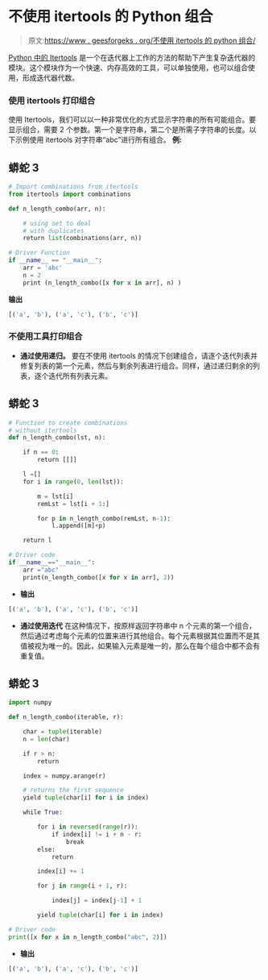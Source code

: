 # 不使用 itertools 的 Python 组合

> 原文:[https://www . geesforgeks . org/不使用 itertools 的 python 组合/](https://www.geeksforgeeks.org/combinations-in-python-without-using-itertools/)

[Python 中的 Itertools](https://www.geeksforgeeks.org/python-itertools/) 是一个在迭代器上工作的方法的帮助下产生复杂迭代器的模块。这个模块作为一个快速、内存高效的工具，可以单独使用，也可以组合使用，形成迭代器代数。

### 使用 itertools 打印组合

使用 Itertools，我们可以以一种非常优化的方式显示字符串的所有可能组合。要显示组合，需要 2 个参数。第一个是字符串，第二个是所需子字符串的长度。以下示例使用 itertools 对字符串“abc”进行所有组合。
**例:**

## 蟒蛇 3

```py
# Import combinations from itertools
from itertools import combinations

def n_length_combo(arr, n):

    # using set to deal
    # with duplicates 
    return list(combinations(arr, n))

# Driver Function
if __name__ == "__main__":
    arr = 'abc'
    n = 2
    print (n_length_combo([x for x in arr], n) )
```

**输出**

```py
[('a', 'b'), ('a', 'c'), ('b', 'c')]
```

### 不使用工具打印组合

*   **通过使用递归。**
    要在不使用 itertools 的情况下创建组合，请逐个迭代列表并修复列表的第一个元素，然后与剩余列表进行组合。同样，通过递归剩余的列表，逐个迭代所有列表元素。

## 蟒蛇 3

```py
# Function to create combinations
# without itertools
def n_length_combo(lst, n):

    if n == 0:
        return [[]]

    l =[]
    for i in range(0, len(lst)):

        m = lst[i]
        remLst = lst[i + 1:]

        for p in n_length_combo(remLst, n-1):
            l.append([m]+p)

    return l

# Driver code
if __name__=="__main__":
    arr ="abc"
    print(n_length_combo([x for x in arr], 2))
```

*   **输出**

```py
[('a', 'b'), ('a', 'c'), ('b', 'c')]
```

*   **通过使用迭代**
    在这种情况下，按原样返回字符串中 n 个元素的第一个组合，然后通过考虑每个元素的位置来进行其他组合。每个元素根据其位置而不是其值被视为唯一的。因此，如果输入元素是唯一的，那么在每个组合中都不会有重复值。

## 蟒蛇 3

```py
import numpy

def n_length_combo(iterable, r):

    char = tuple(iterable)
    n = len(char)

    if r > n:
        return

    index = numpy.arange(r)

    # returns the first sequence
    yield tuple(char[i] for i in index)

    while True:

        for i in reversed(range(r)):
            if index[i] != i + n - r:
                break
        else:
            return

        index[i] += 1

        for j in range(i + 1, r):

            index[j] = index[j-1] + 1

        yield tuple(char[i] for i in index)

# Driver code
print([x for x in n_length_combo("abc", 2)])
```

*   **输出**

```py
[('a', 'b'), ('a', 'c'), ('b', 'c')]
```